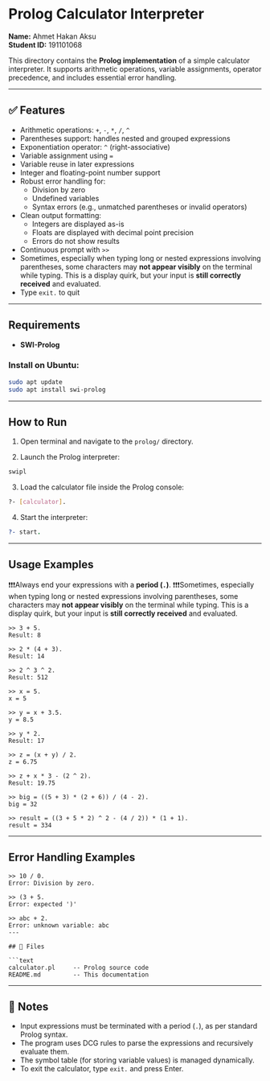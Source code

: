 # Prolog Calculator Interpreter

**Name:** Ahmet Hakan Aksu  
**Student ID:** 191101068

This directory contains the **Prolog implementation** of a simple calculator interpreter. It supports arithmetic operations, variable assignments, operator precedence, and includes essential error handling.

---

## ✅ Features

- Arithmetic operations: `+`, `-`, `*`, `/`, `^`
- Parentheses support: handles nested and grouped expressions
- Exponentiation operator: `^` (right-associative)
- Variable assignment using `=`
- Variable reuse in later expressions
- Integer and floating-point number support
- Robust error handling for:
  - Division by zero
  - Undefined variables
  - Syntax errors (e.g., unmatched parentheses or invalid operators)
- Clean output formatting:
  - Integers are displayed as-is
  - Floats are displayed with decimal point precision
  - Errors do not show results
- Continuous prompt with `>>`
- Sometimes, especially when typing long or nested expressions involving parentheses, some characters may **not appear visibly** on the terminal while typing. This is a display quirk, but your input is **still correctly received** and evaluated.
- Type `exit.` to quit

---

## Requirements

- **SWI-Prolog**

### Install on Ubuntu:

```bash
sudo apt update
sudo apt install swi-prolog
```

---

## How to Run

1. Open terminal and navigate to the `prolog/` directory.

2. Launch the Prolog interpreter:

```bash
swipl
```

3) Load the calculator file inside the Prolog console:

```bash
?- [calculator].
```

4. Start the interpreter:

```prolog
?- start.
```

---

## Usage Examples

❗❗❗Always end your expressions with a **period (`.`)**.
❗❗❗Sometimes, especially when typing long or nested expressions involving parentheses, some characters may **not appear visibly** on the terminal while typing. This is a display quirk, but your input is **still correctly received** and evaluated.


```text
>> 3 + 5.
Result: 8

>> 2 * (4 + 3).
Result: 14

>> 2 ^ 3 ^ 2.
Result: 512

>> x = 5.
x = 5

>> y = x + 3.5.
y = 8.5

>> y * 2.
Result: 17

>> z = (x + y) / 2.
z = 6.75

>> z + x * 3 - (2 ^ 2).
Result: 19.75

>> big = ((5 + 3) * (2 + 6)) / (4 - 2).
big = 32

>> result = ((3 + 5 * 2) ^ 2 - (4 / 2)) * (1 + 1).
result = 334
```

---

## Error Handling Examples

```text
>> 10 / 0.
Error: Division by zero.

>> (3 + 5.
Error: expected ')'

>> abc + 2.
Error: unknown variable: abc
---

## 📁 Files

```text
calculator.pl     -- Prolog source code
README.md         -- This documentation
```

---

## 📌 Notes

- Input expressions must be terminated with a period (`.`), as per standard Prolog syntax.
- The program uses DCG rules to parse the expressions and recursively evaluate them.
- The symbol table (for storing variable values) is managed dynamically.
- To exit the calculator, type `exit.` and press Enter.
